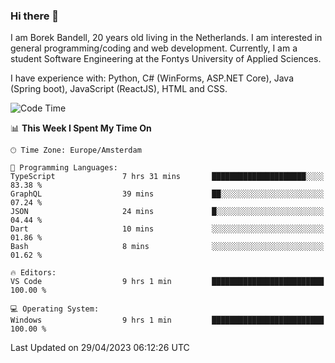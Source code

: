 ### Hi there 👋

I am Borek Bandell, 20 years old living in the Netherlands. I am interested in general programming/coding and web development. Currently, I am a student Software Engineering at the Fontys University of Applied Sciences.

I have experience with: Python, C# (WinForms, ASP.NET Core), Java (Spring boot), JavaScript (ReactJS), HTML and CSS.

<!--START_SECTION:waka-->
![Code Time](http://img.shields.io/badge/Code%20Time-526%20hrs%2010%20mins-blue)

📊 **This Week I Spent My Time On** 

```text
🕑︎ Time Zone: Europe/Amsterdam

💬 Programming Languages: 
TypeScript               7 hrs 31 mins       █████████████████████░░░░   83.38 % 
GraphQL                  39 mins             ██░░░░░░░░░░░░░░░░░░░░░░░   07.24 % 
JSON                     24 mins             █░░░░░░░░░░░░░░░░░░░░░░░░   04.44 % 
Dart                     10 mins             ░░░░░░░░░░░░░░░░░░░░░░░░░   01.86 % 
Bash                     8 mins              ░░░░░░░░░░░░░░░░░░░░░░░░░   01.62 % 

🔥 Editors: 
VS Code                  9 hrs 1 min         █████████████████████████   100.00 % 

💻 Operating System: 
Windows                  9 hrs 1 min         █████████████████████████   100.00 % 
```


 Last Updated on 29/04/2023 06:12:26 UTC
<!--END_SECTION:waka-->

<!--**tcBorek2002/tcBorek2002** is a ✨ _special_ ✨ repository because its `README.md` (this file) appears on your GitHub profile.

Here are some ideas to get you started:

- 🔭 I’m currently working on ...
- 🌱 I’m currently learning ...
- 👯 I’m looking to collaborate on ...
- 🤔 I’m looking for help with ...
- 💬 Ask me about ...
- 📫 How to reach me: ...
- 😄 Pronouns: ...
- ⚡ Fun fact: ...
-->
